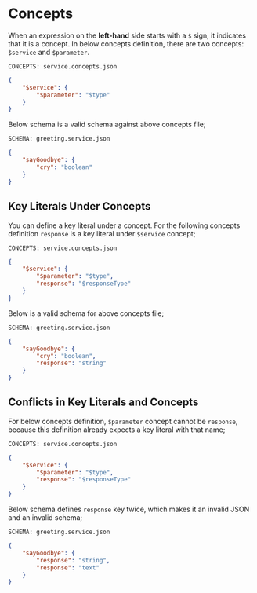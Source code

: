 # Concepts

When an expression on the **left-hand** side starts with a `$` sign, it
indicates that it is a concept. In below concepts definition, there are two
concepts: `$service` and `$parameter`.

`CONCEPTS: service.concepts.json`

```json
{
    "$service": {
        "$parameter": "$type"
    }
}
```

Below schema is a valid schema against above concepts file;

`SCHEMA: greeting.service.json`

```json
{
    "sayGoodbye": {
        "cry": "boolean"
    }
}
```

## Key Literals Under Concepts

You can define a key literal under a concept. For the following concepts
definition `response` is a key literal under `$service` concept;

`CONCEPTS: service.concepts.json`

```json
{
    "$service": {
        "$parameter": "$type",
        "response": "$responseType"
    }
}
```

Below is a valid schema for above concepts file;

`SCHEMA: greeting.service.json`

```json
{
    "sayGoodbye": {
        "cry": "boolean",
        "response": "string"
    }
}
```

## Conflicts in Key Literals and Concepts

For below concepts definition, `$parameter` concept cannot be `response`,
because this definition already expects a key literal with that name;

`CONCEPTS: service.concepts.json`

```json
{
    "$service": {
        "$parameter": "$type",
        "response": "$responseType"
    }
}
```

Below schema defines `response` key twice, which makes it an invalid JSON and an
invalid schema;

`SCHEMA: greeting.service.json`

```json
{
    "sayGoodbye": {
        "response": "string",
        "response": "text"
    }
}
```

